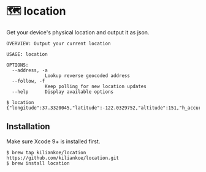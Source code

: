 # 🗺 location

Get your device's physical location and output it as json.

```
OVERVIEW: Output your current location

USAGE: location

OPTIONS:
  --address, -a
              Lookup reverse geocoded address
  --follow, -f
              Keep polling for new location updates
  --help      Display available options
```

```
$ location
{"longitude":37.3320045,"latitude":-122.0329752,"altitude":151,"h_accuracy":65,"v_accuracy":10}
```



## Installation

Make sure Xcode 9+ is installed first.

```
$ brew tap kiliankoe/location https://github.com/kiliankoe/location.git
$ brew install location
```
